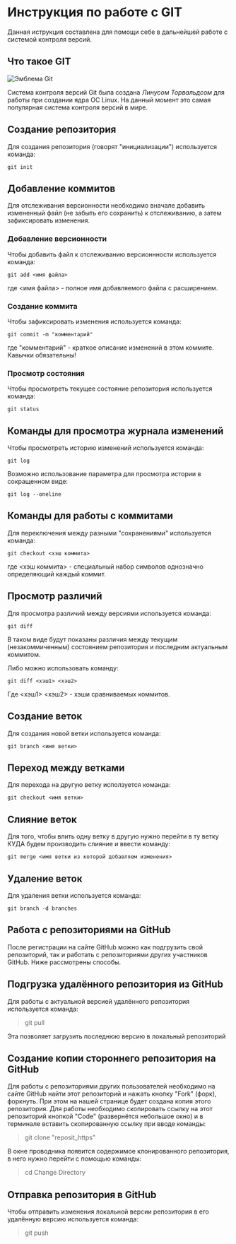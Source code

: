 # **Инструкция по работе с GIT**

Данная иструкция составлена для помощи себе в дальнейшей работе с системой контроля версий.

## Что такое GIT

![Эмблема Git](git.JPG)

Система контроля версий Git была создана *Линусом Торвальдсом* для работы при создании ядра ОС Linux. На данный момент это самая популярная система контроля версий в мире.

## Создание репозитория

Для создания репозитория (говорят "инициализации") используется команда:

    git init

## Добавление коммитов

Для отслеживания версионности необходимо вначале добавить измененный файл (не забыть его сохранить) к отслеживанию, а затем зафиксировать изменения.

### Добавление версионности

Чтобы добавить файл к отслеживанию версионнности используется команда:

    git add <имя файла>

где <имя файла> - полное имя добавляемого файла с расширением.

### Создание коммита

Чтобы зафиксировать изменения используется команда:

    git commit -m "комментарий"

где "комментарий" - краткое описание изменений в этом коммите. Кавычки обязательны!

### Просмотр состояния

Чтобы просмотреть текущее состояние репозитория используется команда:

    git status

## Команды для просмотра журнала изменений

Чтобы просмотреть историю изменений используется команда:

    git log

Возможно использование параметра для просмотра истории в сокращенном виде:

    git log --oneline

## Команды для работы с коммитами

Для переключения между разными "сохранениями" используется команда:

    git checkout <хэш коммита>

где <хэш коммита> - специальный набор символов однозначно определяющий каждый коммит.

## Просмотр различий

Для просмотра различий между версиями используется команда:

    git diff

В таком виде будут показаны различия между текущим (незакоммиченным) состоянием репозитория и последним актуальным коммитом.

Либо можно использовать команду:

    git diff <хэш1> <хэш2>

Где <хэш1> <хэш2> - хэши сравниваемых коммитов.

## Создание веток

Для создания новой ветки используется команда:

    git branch <имя ветки>

## Переход между ветками

Для перехода на другую ветку исползуется команда:

    git checkout <имя ветки>

## Слияние веток

Для того, чтобы влить одну ветку в другую нужно перейти в ту ветку КУДА будем производить слияние и ввести команду:

    git merge <имя ветки из которой добавляем изменения>

## Удаление веток

Для удаления ветки используется команда:
    
    git branch -d branches

## Работа с репозиториями на GitHub

После регистрации на сайте GitHub можно как подгрузить свой репозиторий, так и работать с репозиториями других участников GitHub. Ниже рассмотрены способы.

## Подгрузка удалённого репозитория из GitHub

Для работы с актуальной версией удалённого репозитория используется команда:

>   git pull

Эта позволяет загрузить последнюю версию в локальный репозиторий

## Создание копии стороннего репозитория на GitHub

Для работы с репозиториями других пользователей необходимо на сайте GitHub найти этот репозиторий и нажать кнопку "Fork" (форк), форкнуть.
При этом на нашей странице будет создана копия этого репозитория. Для работы необходимо скопировать ссылку на этот репозиторий кнопкой "Code" (развернётся небольшое окно) и в терминале вставить скопированную ссылку при вводе команды:

>   git clone "reposit_https"

В окне проводника появится содержимое клонированного репозитория, в него нужно перейти с помощью команды:

>   cd
Change Directory

## Отправка репозитория в GitHub

Чтобы отправить изменения локальной версии репозитория в его удалённую версию используется команда:

>   git push
